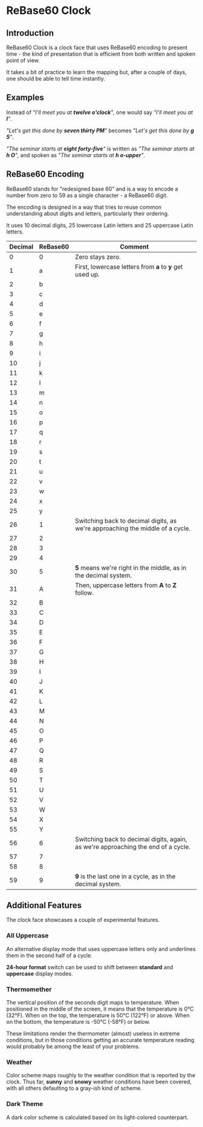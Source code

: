 # ReBase60 Clock

## Introduction

ReBase60 Clock is a clock face that uses ReBase60 encoding to present time - the kind of presentation that is efficient from both written and spoken point of view.

It takes a bit of practice to learn the mapping but, after a couple of days, one should be able to tell time instantly.

## Examples

Instead of *"I'll meet you at **twelve o'clock**"*, one would say *"I'll meet you at **l**"*.

*"Let's get this done by **seven thirty PM**"* becomes *"Let's get this done by **g 5**"*.

*"The seminar starts at **eight forty-five**"* is written as *"The seminar starts at **h O**"*, and spoken as *"The seminar starts at **h o-upper**"*.

## ReBase60 Encoding

ReBase60 stands for "redesigned base 60" and is a way to encode a number from zero to 59 as a single character - a ReBase60 digit.

The encoding is designed in a way that tries to reuse common understanding about digits and letters, particularly their ordering.

It uses 10 decimal digits, 25 lowercase Latin letters and 25 uppercase Latin letters.

| Decimal | ReBase60 | Comment |
| ------- | -------- | ------- |
| 0       | 0        | Zero stays zero. |
| 1       | a        | First, lowercase letters from **a** to **y** get used up. |
| 2       | b        |
| 3       | c        |
| 4       | d        |
| 5       | e        |
| 6       | f        |
| 7       | g        |
| 8       | h        |
| 9       | i        |
| 10      | j        |
| 11      | k        |
| 12      | l        |
| 13      | m        |
| 14      | n        |
| 15      | o        |
| 16      | p        |
| 17      | q        |
| 18      | r        |
| 19      | s        |
| 20      | t        |
| 21      | u        |
| 22      | v        |
| 23      | w        |
| 24      | x        |
| 25      | y        |
| 26      | 1        | Switching back to decimal digits, as we're approaching the middle of a cycle. |
| 27      | 2        |
| 28      | 3        |
| 29      | 4        |
| 30      | 5        | **5** means we're right in the middle, as in the decimal system. |
| 31      | A        | Then, uppercase letters from **A** to **Z** follow. |
| 32      | B        |
| 33      | C        |
| 34      | D        |
| 35      | E        |
| 36      | F        |
| 37      | G        |
| 38      | H        |
| 39      | I        |
| 40      | J        |
| 41      | K        |
| 42      | L        |
| 43      | M        |
| 44      | N        |
| 45      | O        |
| 46      | P        |
| 47      | Q        |
| 48      | R        |
| 49      | S        |
| 50      | T        |
| 51      | U        |
| 52      | V        |
| 53      | W        |
| 54      | X        |
| 55      | Y        |
| 56      | 6        | Switching back to decimal digits, again, as we're approaching the end of a cycle. |
| 57      | 7        |
| 58      | 8        |
| 59      | 9        | **9** is the last one in a cycle, as in the decimal system. |

## Additional Features

The clock face showcases a couple of experimental features.

### All Uppercase

An alternative display mode that uses uppercase letters only and underlines them in the second half of a cycle.

**24-hour format** switch can be used to shift between **standard** and **uppercase** display modes.

### Thermomether

The vertical position of the seconds digit maps to temperature. When positioned in the middle of the screen, it means that the temperature is 0°C (32°F). When on the top, the temperature is 50°C (122°F) or above. When on the bottom, the temperature is -50°C (-58°F) or below.

These limitations render the thermometer (almost) useless in extreme conditions, but in those conditions getting an accurate temperature reading would probably be among the least of your problems.

### Weather

Color scheme maps roughly to the weather condition that is reported by the clock. Thus far, **sunny** and **snowy** weather conditions have been covered, with all others defaulting to a gray-ish kind of scheme.

### Dark Theme

A dark color scheme is calculated based on its light-colored counterpart.


